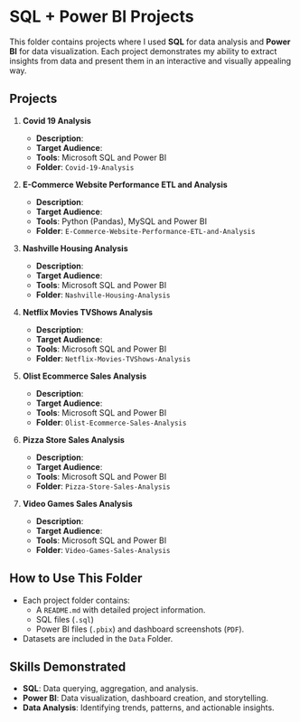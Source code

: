 # SQL + Power BI Projects

This folder contains projects where I used **SQL** for data analysis and **Power BI** for data visualization. Each project demonstrates my ability to extract insights from data and present them in an interactive and visually appealing way.

## Projects
1. **Covid 19 Analysis**
   - **Description**:
   - **Target Audience**:
   - **Tools**: Microsoft SQL and Power BI
   - **Folder**: `Covid-19-Analysis`
  
2. **E-Commerce Website Performance ETL and Analysis**
   - **Description**:
   - **Target Audience**:
   - **Tools**: Python (Pandas), MySQL and Power BI
   - **Folder**: `E-Commerce-Website-Performance-ETL-and-Analysis`
    
3. **Nashville Housing Analysis**
   - **Description**:
   - **Target Audience**:
   - **Tools**: Microsoft SQL and Power BI
   - **Folder**: `Nashville-Housing-Analysis`
  
4. **Netflix Movies TVShows Analysis**
   - **Description**:
   - **Target Audience**:
   - **Tools**: Microsoft SQL and Power BI
   - **Folder**: `Netflix-Movies-TVShows-Analysis`
     
5. **Olist Ecommerce Sales Analysis**
   - **Description**:
   - **Target Audience**:
   - **Tools**: Microsoft SQL and Power BI
   - **Folder**: `Olist-Ecommerce-Sales-Analysis`
     
6. **Pizza Store Sales Analysis**
   - **Description**:
   - **Target Audience**:
   - **Tools**: Microsoft SQL and Power BI
   - **Folder**: `Pizza-Store-Sales-Analysis`

7. **Video Games Sales Analysis**
   - **Description**:
   - **Target Audience**:
   - **Tools**: Microsoft SQL and Power BI
   - **Folder**: `Video-Games-Sales-Analysis`


## How to Use This Folder
- Each project folder contains:
  - A `README.md` with detailed project information.
  - SQL files (`.sql`)
  - Power BI files (`.pbix`) and dashboard screenshots (`PDF`).
- Datasets are included in the `Data` Folder.

## Skills Demonstrated
- **SQL**: Data querying, aggregation, and analysis.
- **Power BI**: Data visualization, dashboard creation, and storytelling.
- **Data Analysis**: Identifying trends, patterns, and actionable insights.



